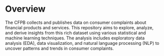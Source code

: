 # Overview
The CFPB collects and publishes data on consumer complaints about financial products and services. This repository aims to explore, analyze, and derive insights from this rich dataset using various statistical and machine learning techniques. The analysis includes exploratory data analysis (EDA), data visualization, and natural language processing (NLP) to uncover patterns and trends in consumer complaints.
